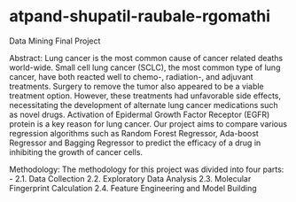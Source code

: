 # atpand-shupatil-raubale-rgomathi
Data Mining Final Project



Abstract:
Lung cancer is the most common cause of cancer related deaths world-wide. Small cell lung cancer
(SCLC), the most common type of lung cancer, have both reacted well to chemo-, radiation-, and
adjuvant treatments. Surgery to remove the tumor also appeared to be a viable treatment option.
However, these treatments had unfavorable side effects, necessitating the development of alternate
lung cancer medications such as novel drugs. Activation of Epidermal Growth Factor Receptor
(EGFR) protein is a key reason for lung cancer.
Our project aims to compare various regression algorithms such as Random Forest Regressor,
Ada-boost Regressor and Bagging Regressor to predict the efficacy of a drug in inhibiting the
growth of cancer cells.



Methodology:
The methodology for this project was divided into four parts: -
2.1. Data Collection
2.2. Exploratory Data Analysis
2.3. Molecular Fingerprint Calculation
2.4. Feature Engineering and Model Building
